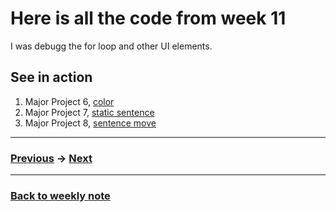 # Here is all the code from week 11
I was debugg the for loop and other UI elements.

## See in action
1. Major Project 6, [color](https://napasornc.github.io/c0dew0rd/processing/week11/MajorProjectFlocking6/)
2. Major Project 7, [static sentence](https://napasornc.github.io/c0dew0rd/processing/week11/MajorProjectFlocking7/)
3. Major Project 8, [sentence move](https://napasornc.github.io/c0dew0rd/processing/week11/MajorProjectFlocking8/)

---------------------------------------------------
### [Previous](https://github.com/napasornc/c0dew0rd/tree/master/processing/week%2010) -> [Next](https://github.com/napasornc/c0dew0rd/tree/master/processing/week%2012)  

--------------------------------------------------
### [Back to weekly note](https://napasornc.github.io/c0dew0rd/)
